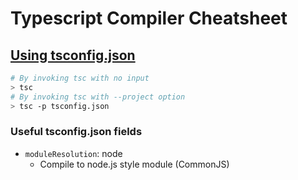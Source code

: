 # Typescript Compiler Cheatsheet
## [Using tsconfig.json](https://www.typescriptlang.org/docs/handbook/tsconfig-json.html#using-tsconfigjson-or-jsconfigjson)
```bash
# By invoking tsc with no input
> tsc
# By invoking tsc with --project option
> tsc -p tsconfig.json
```

### Useful tsconfig.json fields
* `moduleResolution`: node
  * Compile to node.js style module (CommonJS)
